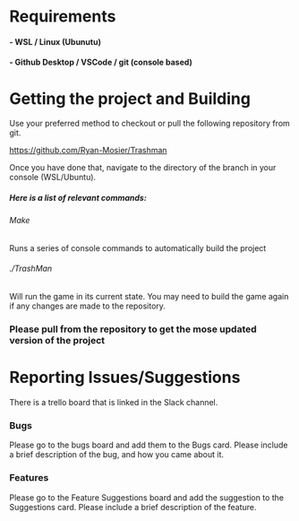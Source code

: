 # Requirements

#### - WSL / Linux (Ubunutu)
#### - Github Desktop / VSCode / git (console based)

# Getting the project and Building

Use your preferred method to checkout or pull the following repository from git.

https://github.com/Ryan-Mosier/Trashman

Once you have done that, navigate to the directory of the branch in your console (WSL/Ubuntu).

##### Here is a list of relevant commands:
###### Make
Runs a series of console commands to automatically build the project

###### ./TrashMan
Will run the game in its current state. You may need to build the game again if any changes are made to the repository.

### Please pull from the repository to get the mose updated version of the project

# Reporting Issues/Suggestions
There is a trello board that is linked in the Slack channel.
### Bugs
Please go to the bugs board and add them to the Bugs card. Please include a brief description of the bug, and how you came about it.

### Features
Please go to the Feature Suggestions board and add the suggestion to the Suggestions card. Please include a brief description of the feature.